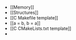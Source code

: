 
- [[Memory]]
- [[Structures]]
- [[C Makefile template]]
- [[a = b, b = a]]
- [[C CMakeLists.txt template]]
- 